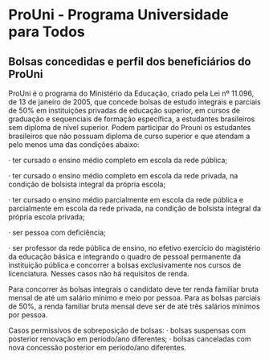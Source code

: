 # ProUni - Programa Universidade para Todos
## Bolsas concedidas e perfil dos beneficiários do ProUni

ProUni é o programa do Ministério da Educação, criado pela Lei nº 11.096, de 13 de janeiro de
2005, que concede bolsas de estudo integrais e parciais de 50% em instituições privadas de
educação superior, em cursos de graduação e sequenciais de formação específica, a estudantes
brasileiros sem diploma de nível superior.
Podem participar do Prouni os estudantes brasileiros que não possuam diploma de curso superior
e que atendam a pelo menos uma das condições abaixo:

· ter cursado o ensino médio completo em escola da rede pública;

· ter cursado o ensino médio completo em escola da rede privada, na condição de bolsista
integral da própria escola;

· ter cursado o ensino médio parcialmente em escola da rede pública e parcialmente em
escola da rede privada, na condição de bolsista integral da própria escola privada;

· ser pessoa com deficiência;

· ser professor da rede pública de ensino, no efetivo exercício do magistério da educação
básica e integrando o quadro de pessoal permanente da instituição pública e concorrer a
bolsas exclusivamente nos cursos de licenciatura. Nesses casos não há requisitos de
renda.

Para concorrer às bolsas integrais o candidato deve ter renda familiar bruta mensal de até um
salário mínimo e meio por pessoa. Para as bolsas parciais de 50%, a renda familiar bruta mensal
deve ser de até três salários mínimos por pessoa.

Casos permissivos de sobreposição de bolsas:
· bolsas suspensas com posterior renovação em período/ano diferentes;
· bolsas canceladas com nova concessão posterior em período/ano diferentes.

